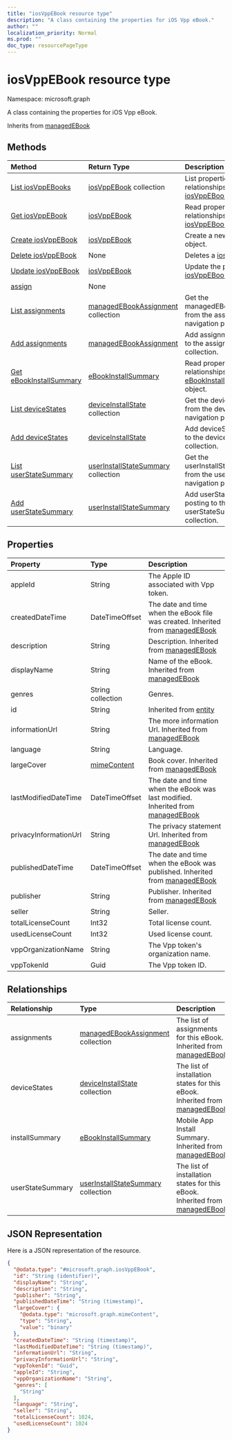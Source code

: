 ```yaml
---
title: "iosVppEBook resource type"
description: "A class containing the properties for iOS Vpp eBook."
author: ""
localization_priority: Normal
ms.prod: ""
doc_type: resourcePageType
---
```


# iosVppEBook resource type


Namespace: microsoft.graph

A class containing the properties for iOS Vpp eBook.


Inherits from [managedEBook](../resources/managedebook.md)

## Methods
|Method|Return Type|Description|
|:---|:---|:---|
|[List iosVppEBooks](../api/iosvppebook-list.md)|[iosVppEBook](../resources/iosvppebook.md) collection|List properties and relationships of the [iosVppEBook](../resources/iosvppebook.md) objects.|
|[Get iosVppEBook](../api/iosvppebook-get.md)|[iosVppEBook](../resources/iosvppebook.md)|Read properties and relationships of the [iosVppEBook](../resources/iosvppebook.md) object.|
|[Create iosVppEBook](../api/iosvppebook-create.md)|[iosVppEBook](../resources/iosvppebook.md)|Create a new [iosVppEBook](../resources/iosvppebook.md) object.|
|[Delete iosVppEBook](../api/iosvppebook-delete.md)|None|Deletes a [iosVppEBook](../resources/iosvppebook.md).|
|[Update iosVppEBook](../api/iosvppebook-update.md)|[iosVppEBook](../resources/iosvppebook.md)|Update the properties of a [iosVppEBook](../resources/iosvppebook.md) object.|
|[assign](../api/iosvppebook-assign.md)|None||
|[List assignments](../api/iosvppebook-list-assignments.md)|[managedEBookAssignment](../resources/managedebookassignment.md) collection|Get the managedEBookAssignments from the assignments navigation property.|
|[Add assignments](../api/iosvppebook-post-assignments.md)|[managedEBookAssignment](../resources/managedebookassignment.md)|Add assignments by posting to the assignments collection.|
|[Get eBookInstallSummary](../api/ebookinstallsummary-get.md)|[eBookInstallSummary](../resources/ebookinstallsummary.md)|Read properties and relationships of the [eBookInstallSummary](../resources/ebookinstallsummary.md) object.|
|[List deviceStates](../api/iosvppebook-list-devicestates.md)|[deviceInstallState](../resources/deviceinstallstate.md) collection|Get the deviceInstallStates from the deviceStates navigation property.|
|[Add deviceStates](../api/iosvppebook-post-devicestates.md)|[deviceInstallState](../resources/deviceinstallstate.md)|Add deviceStates by posting to the deviceStates collection.|
|[List userStateSummary](../api/iosvppebook-list-userstatesummary.md)|[userInstallStateSummary](../resources/userinstallstatesummary.md) collection|Get the userInstallStateSummaries from the userStateSummary navigation property.|
|[Add userStateSummary](../api/iosvppebook-post-userstatesummary.md)|[userInstallStateSummary](../resources/userinstallstatesummary.md)|Add userStateSummary by posting to the userStateSummary collection.|

## Properties
|Property|Type|Description|
|:---|:---|:---|
|appleId|String|The Apple ID associated with Vpp token.|
|createdDateTime|DateTimeOffset|The date and time when the eBook file was created. Inherited from [managedEBook](../resources/managedebook.md)|
|description|String|Description. Inherited from [managedEBook](../resources/managedebook.md)|
|displayName|String|Name of the eBook. Inherited from [managedEBook](../resources/managedebook.md)|
|genres|String collection|Genres.|
|id|String| Inherited from [entity](../resources/entity.md)|
|informationUrl|String|The more information Url. Inherited from [managedEBook](../resources/managedebook.md)|
|language|String|Language.|
|largeCover|[mimeContent](../resources/mimecontent.md)|Book cover. Inherited from [managedEBook](../resources/managedebook.md)|
|lastModifiedDateTime|DateTimeOffset|The date and time when the eBook was last modified. Inherited from [managedEBook](../resources/managedebook.md)|
|privacyInformationUrl|String|The privacy statement Url. Inherited from [managedEBook](../resources/managedebook.md)|
|publishedDateTime|DateTimeOffset|The date and time when the eBook was published. Inherited from [managedEBook](../resources/managedebook.md)|
|publisher|String|Publisher. Inherited from [managedEBook](../resources/managedebook.md)|
|seller|String|Seller.|
|totalLicenseCount|Int32|Total license count.|
|usedLicenseCount|Int32|Used license count.|
|vppOrganizationName|String|The Vpp token's organization name.|
|vppTokenId|Guid|The Vpp token ID.|

## Relationships
|Relationship|Type|Description|
|:---|:---|:---|
|assignments|[managedEBookAssignment](../resources/managedebookassignment.md) collection|The list of assignments for this eBook. Inherited from [managedEBook](../resources/managedebook.md)|
|deviceStates|[deviceInstallState](../resources/deviceinstallstate.md) collection|The list of installation states for this eBook. Inherited from [managedEBook](../resources/managedebook.md)|
|installSummary|[eBookInstallSummary](../resources/ebookinstallsummary.md)|Mobile App Install Summary. Inherited from [managedEBook](../resources/managedebook.md)|
|userStateSummary|[userInstallStateSummary](../resources/userinstallstatesummary.md) collection|The list of installation states for this eBook. Inherited from [managedEBook](../resources/managedebook.md)|

## JSON Representation
Here is a JSON representation of the resource.
<!-- {
  "blockType": "resource",
  "keyProperty": "id",
  "@odata.type": "microsoft.graph.iosVppEBook",
  "baseType": "microsoft.graph.managedEBook",
  "openType": false
}
-->
``` json
{
  "@odata.type": "#microsoft.graph.iosVppEBook",
  "id": "String (identifier)",
  "displayName": "String",
  "description": "String",
  "publisher": "String",
  "publishedDateTime": "String (timestamp)",
  "largeCover": {
    "@odata.type": "microsoft.graph.mimeContent",
    "type": "String",
    "value": "binary"
  },
  "createdDateTime": "String (timestamp)",
  "lastModifiedDateTime": "String (timestamp)",
  "informationUrl": "String",
  "privacyInformationUrl": "String",
  "vppTokenId": "Guid",
  "appleId": "String",
  "vppOrganizationName": "String",
  "genres": [
    "String"
  ],
  "language": "String",
  "seller": "String",
  "totalLicenseCount": 1024,
  "usedLicenseCount": 1024
}
```

